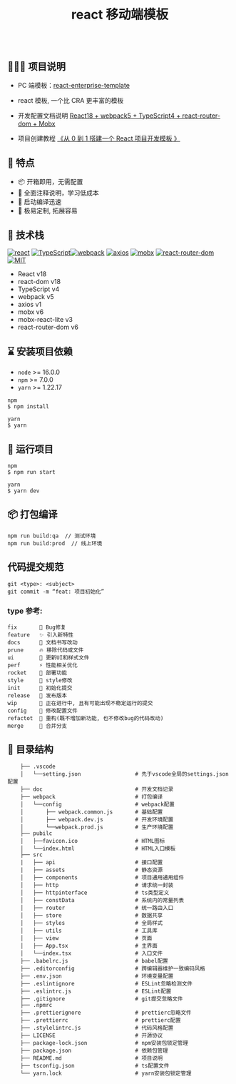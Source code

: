 <h1 align="center">react 移动端模板</h1>
<br/>

<br>

## 👨🏻‍💻 项目说明

-   PC 端模板：[react-enterprise-template](https://github.com/guokaigdg/react-enterprise-template)

-   react 模板, 一个比 CRA 更丰富的模板

-   开发配置文档说明 [React18 + webpack5 + TypeScript4 + react-router-dom + Mobx](https://juejin.cn/post/7197790401495121977)

-   项目创建教程 [《从 0 到 1 搭建一个 React 项目开发模板 》](https://juejin.cn/post/7223267430231326778)

## 📱 特点

-   📦 开箱即用，无需配置
-   📝 全面注释说明，学习低成本
-   🚀 启动编译迅速
-   🌱 极易定制, 拓展容易

## 🚀 技术栈

[![react](https://img.shields.io/badge/react-18.2.0-brightgreen.svg)](https://github.com/facebook/react/) [![TypeScript](https://img.shields.io/badge/TypeScript-4.9.4-brightgreen.svg)](https://github.com/microsoft/TypeScript)[![webpack](https://img.shields.io/badge/webpack-5.75.0-brightgreen.svg)](https://github.com/facebook/react/) [![axios](https://img.shields.io/badge/axios-0.18.0-brightgreen.svg)](https://github.com/axios/axios) [![mobx](https://img.shields.io/badge/mobx-6.8.0-brightgreen.svg)](https://github.com/mobx) [![react-router-dom](https://img.shields.io/badge/react--router--dom-6.8.1-brightgreen.svg)](https://github.com/remix-run/react-router) [![MIT](https://img.shields.io/badge/license-MIT-brightgreen.svg)]()

-   React v18
-   react-dom v18
-   TypeScript v4
-   webpack v5
-   axios v1
-   mobx v6
-   mobx-react-lite v3
-   react-router-dom v6

## ⌛️ 安装项目依赖

-   `node` >= 16.0.0
-   `npm` >= 7.0.0
-   `yarn` >= 1.22.17

```
npm
$ npm install

yarn
$ yarn
```

## 🚀 运行项目

```
npm
$ npm run start

yarn
$ yarn dev
```

## 📦 打包编译

```
npm run build:qa  // 测试环境
npm run build:prod  // 线上环境
```

## 代码提交规范

```
git <type>: <subject>
git commit -m “feat: 项目初始化”
```

### type 参考:

```
fix       🐛 Bug修复
feature   ✨ 引入新特性
docs      📝 文档书写改动
prune     🔥 移除代码或文件
ui        💄 更新UI和样式文件
perf      ⚡ 性能相关优化
rocket    🚀 部署功能
style     🎨 style修改
init      🎉 初始化提交
release   🔖 发布版本
wip       🚧 正在进行中, 且有可能出现不稳定运行的提交
config    🔧 修改配置文件
refactot  🔨 重构(既不增加新功能, 也不修改bug的代码改动)
merge     🔀 合并分支
```

## 📂 目录结构

```
    ├── .vscode
    │   └──setting.json                 # 先于vscode全局的settings.json配置
    ├── doc                             # 开发文档记录
    ├── webpack                         # 打包编译
    │   └──config                       # webpack配置
    │       ├── webpack.common.js       # 基础配置
    │       ├── webpack.dev.js          # 开发环境配置
    │       └──webpack.prod.js          # 生产环境配置
    ├── pubilc
    │   ├──favicon.ico                  # HTML图标
    │   └──index.html                   # HTML入口模板
    ├── src
    |   ├── api                         # 接口配置
    |   ├── assets                      # 静态资源
    │   ├── components                  # 项目通用通用组件
    │   ├── http                        # 请求统一封装
    │   ├── httpinterface               # ts类型定义
    │   ├── constData                   # 系统内的常量列表
    │   ├── router                      # 统一路由入口
    │   ├── store                       # 数据共享
    │   ├── styles                      # 全局样式
    │   ├── utils                       # 工具库
    │   ├── view                        # 页面
    │   ├── App.tsx                     # 主界面
    │   └──index.tsx                    # 入口文件
    ├── .babelrc.js                     # babel配置
    ├── .editorconfig                   # 跨编辑器维护一致编码风格
    ├── .env.json                       # 环境变量配置
    ├── .eslintignore                   # ESLint忽略检测文件
    ├── .eslintrc.js                    # ESLint配置
    ├── .gitignore                      # git提交忽略文件
    ├── .npmrc
    ├── .prettierignore                 # prettierc忽略文件
    ├── .prettierrc                     # prettierc配置
    ├── .stylelintrc.js                 # 代码风格配置
    ├── LICENSE                         # 开源协议
    ├── package-lock.json               # npm安装包锁定管理
    ├── package.json                    # 依赖包管理
    ├── README.md                       # 项目说明
    ├── tsconfig.json                   # ts配置文件
    └── yarn.lock                       # yarn安装包锁定管理

```
